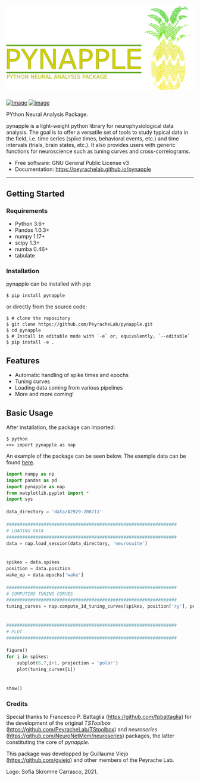 ![pic1](pynapple_logo.png)
==========================

[![image](https://img.shields.io/pypi/v/pynapple.svg)](https://pypi.python.org/pypi/pynapple)
[![image](https://img.shields.io/travis/gviejo/pynapple.svg)](https://travis-ci.com/gviejo/pynapple)

PYthon Neural Analysis Package.

pynapple is a light-weight python library for neurophysiological data analysis. The goal is to offer a versatile set of tools to study typical data in the field, i.e. time series (spike times, behavioral events, etc.) and time intervals (trials, brain states, etc.). It also provides users with generic functions for neuroscience such as tuning curves and cross-correlograms.

-   Free software: GNU General Public License v3
-   Documentation:
    <https://peyrachelab.github.io/pynapple>

------------------------------------------------------------------------

Getting Started
---------------

### Requirements

-   Python 3.6+
-   Pandas 1.0.3+
-   numpy 1.17+
-   scipy 1.3+
-   numba 0.46+
-   tabulate

### Installation

pynapple can be installed with pip:

``` {.sourceCode .shell}
$ pip install pynapple
```

or directly from the source code:

``` {.sourceCode .shell}
$ # clone the repository
$ git clone https://github.com/PeyracheLab/pynapple.git
$ cd pynapple
$ # Install in editable mode with `-e` or, equivalently, `--editable`
$ pip install -e .
```

Features
--------

-   Automatic handling of spike times and epochs
-   Tuning curves
-   Loading data coming from various pipelines
-   More and more coming!

Basic Usage
-----------

After installation, the package can imported:

```shell
$ python
>>> import pynapple as nap
```

An example of the package can be seen below. The exemple data can be
found
[here](https://www.dropbox.com/s/1kc0ulz7yudd9ru/A2929-200711.tar.gz?dl=1).

```python
import numpy as np
import pandas as pd
import pynapple as nap
from matplotlib.pyplot import *
import sys

data_directory = 'data/A2929-200711'

################################################################
# LOADING DATA
################################################################
data = nap.load_session(data_directory, 'neurosuite')


spikes = data.spikes
position = data.position
wake_ep = data.epochs['wake']

################################################################
# COMPUTING TUNING CURVES
################################################################
tuning_curves = nap.compute_1d_tuning_curves(spikes, position['ry'], position['ry'].time_support, 120)

        
################################################################
# PLOT
################################################################

figure()
for i in spikes:
    subplot(6,7,i+1, projection = 'polar')
    plot(tuning_curves[i])
    

show()
```

### Credits

Special thanks to Francesco P. Battaglia
(<https://github.com/fpbattaglia>) for the development of the original
*TSToolbox* (<https://github.com/PeyracheLab/TStoolbox>) and
*neuroseries* (<https://github.com/NeuroNetMem/neuroseries>) packages,
the latter constituting the core of *pynapple*.

This package was developped by Guillaume Viejo
(<https://github.com/gviejo>) and other members of the Peyrache Lab.

Logo: Sofia Skromne Carrasco, 2021.
